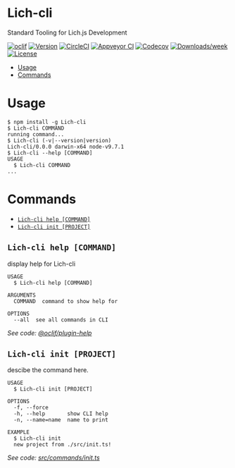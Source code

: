 Lich-cli
========

Standard Tooling for Lich.js Development

[![oclif](https://img.shields.io/badge/cli-oclif-brightgreen.svg)](https://oclif.io)
[![Version](https://img.shields.io/npm/v/Lich-cli.svg)](https://npmjs.org/package/Lich-cli)
[![CircleCI](https://circleci.com/gh/dmoosocool/Lich-cli/tree/master.svg?style=shield)](https://circleci.com/gh/dmoosocool/Lich-cli/tree/master)
[![Appveyor CI](https://ci.appveyor.com/api/projects/status/github/dmoosocool/Lich-cli?branch=master&svg=true)](https://ci.appveyor.com/project/dmoosocool/Lich-cli/branch/master)
[![Codecov](https://codecov.io/gh/dmoosocool/Lich-cli/branch/master/graph/badge.svg)](https://codecov.io/gh/dmoosocool/Lich-cli)
[![Downloads/week](https://img.shields.io/npm/dw/Lich-cli.svg)](https://npmjs.org/package/Lich-cli)
[![License](https://img.shields.io/npm/l/Lich-cli.svg)](https://github.com/dmoosocool/Lich-cli/blob/master/package.json)

<!-- toc -->
* [Usage](#usage)
* [Commands](#commands)
<!-- tocstop -->
# Usage
<!-- usage -->
```sh-session
$ npm install -g Lich-cli
$ Lich-cli COMMAND
running command...
$ Lich-cli (-v|--version|version)
Lich-cli/0.0.0 darwin-x64 node-v9.7.1
$ Lich-cli --help [COMMAND]
USAGE
  $ Lich-cli COMMAND
...
```
<!-- usagestop -->
# Commands
<!-- commands -->
* [`Lich-cli help [COMMAND]`](#lich-cli-help-command)
* [`Lich-cli init [PROJECT]`](#lich-cli-init-project)

## `Lich-cli help [COMMAND]`

display help for Lich-cli

```
USAGE
  $ Lich-cli help [COMMAND]

ARGUMENTS
  COMMAND  command to show help for

OPTIONS
  --all  see all commands in CLI
```

_See code: [@oclif/plugin-help](https://github.com/oclif/plugin-help/blob/v2.1.0/src/commands/help.ts)_

## `Lich-cli init [PROJECT]`

descibe the command here.

```
USAGE
  $ Lich-cli init [PROJECT]

OPTIONS
  -f, --force
  -h, --help       show CLI help
  -n, --name=name  name to print

EXAMPLE
  $ Lich-cli init
  new project from ./src/init.ts!
```

_See code: [src/commands/init.ts](https://github.com/dmoosocool/Lich-cli/blob/v0.0.0/src/commands/init.ts)_
<!-- commandsstop -->
